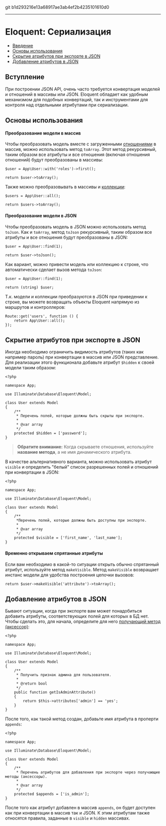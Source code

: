 git b1d293216e13a68917ae3ab4ef2b4235101610d0

---

# Eloquent: Сериализация

- [Введение](#introduction)
- [Основы использования](#basic-usage)
- [Скрытие атрибутов при экспорте в JSON](#hiding-attributes-from-json)
- [Добавление атрибутов в JSON](#appending-values-to-json)

<a name="introduction"></a>
## Вступление

При построении JSON API, очень часто требуется конвертация моделей и отношений в массивы или JSON. Eloquent обладает как удобным механизмом для подобных конвертаций, так  и инструментами для контроля над  отдельными атрибутами при сериализации.

<a name="basic-usage"></a>
## Основы использования

#### Преобразование модели в массив

Чтобы преобразовать модель вместе с загруженными [отношениями](/docs/{{version}}/eloquent-relationships) в массив, можно использовать  метод `toArray`. Этот метод рекурсивный, таким образом все атрибуты   и все отношения (включая отношения отношений) будут преобразованы в массивы:

    $user = App\User::with('roles')->first();

    return $user->toArray();

Также можно преобразовывать в массивы и [коллекции](/docs/{{version}}/eloquent-collections):

    $users = App\User::all();

    return $users->toArray();

#### Преобразование модели в JSON

Чтобы преобразовать модель в  JSON  можно использовать метод `toJson`. Как и `toArray`, метод `toJson` рекурсивный, таким образом все атрибуты и все отношения будут преобразованы в JSON:

    $user = App\User::find(1);

    return $user->toJson();

Как вариант, можно привести модель или коллекцию к строке, что автоматически сделает вызов метода `toJson`:

    $user = App\User::find(1);

    return (string) $user;

Т.к. модели и коллекции преобразуются в JSON при приведении к строке, вы можете возвращать объекты Eloquent напрямую из маршрутов и контроллеров:

    Route::get('users', function () {
        return App\User::all();
    });

<a name="hiding-attributes-from-json"></a>
## Скрытие атрибутов при экспорте в JSON

Иногда необходимо ограничить видимость атрибутов (таких как например пароль) при конвертации в массив или JSON представление. Для реализации этого функционала добавьте атрибут `$hidden` к своей модели таким образом:

    <?php

    namespace App;

    use Illuminate\Database\Eloquent\Model;

    class User extends Model
    {
        /**
         * Перечень полей, которые должны быть скрыты при экспорте.
         *
         * @var array
         */
        protected $hidden = ['password'];
    }

> **Обратите внимание:** Когда скрываете отношения, используйте  **название метода**, а не имя динамического атрибута.

В качестве альтернативного варианта, можно использовать атрибут `visible` и определить "белый" список разрешенных полей и отношений при конвертации в JSON:

    <?php

    namespace App;

    use Illuminate\Database\Eloquent\Model;

    class User extends Model
    {
        /**
         *Перечень полей, которые должны быть доступны при экспорте.
         *
         * @var array
         */
        protected $visible = ['first_name', 'last_name'];
    }

#### Временно открываем спрятанные атрибуты

Если вам необходимо в какой-то ситуации открыть обычно спрятанный атрибут, используйте метод `makeVisible`. Метод `makeVisible` возвращает инстанс модели для удобства построения цепочки вызовов:

    return $user->makeVisible('attribute')->toArray();

<a name="appending-values-to-json"></a>
## Добавление атрибутов в JSON

Бывают ситуации, когда при экспорте вам может понадобиться добавить атрибуты, соответствующих полей для которых в БД нет. Чтобы сделать это, для начала, определите для него [получающий метод (аксессор)](/docs/{{version}}/eloquent-mutators):

    <?php

    namespace App;

    use Illuminate\Database\Eloquent\Model;

    class User extends Model
    {
        /**
         * Получить признак админа для пользователя.
         *
         * @return bool
         */
        public function getIsAdminAttribute()
        {
            return $this->attributes['admin'] == 'yes';
        }
    }

После того, как такой метод создан, добавьте имя атрибута в проперти `appends`:

    <?php

    namespace App;

    use Illuminate\Database\Eloquent\Model;

    class User extends Model
    {
        /**
         * Перечень атрибутов для добавления при экспорте через получающие методы (аксессоры).
         *
         * @var array
         */
        protected $appends = ['is_admin'];
    }

После того как атрибут добавлен в массив `appends`, он будет доступен как при конвертации в массив так и JSON. К этим атрибутам также относятся правила, заданные в `visible` и `hidden` массивах.
